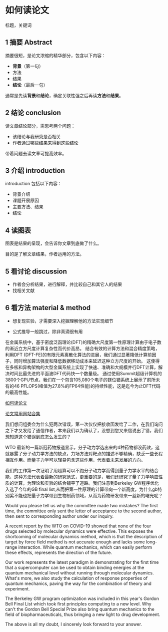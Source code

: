 # 如何读论文

标题，关键词

## 1 摘要 Abstract

摘要很短，是论文浓缩的精华部分，包含以下内容：

+ **背景**（第一句）
+ 方法
+ 结果
+ **结论**（最后一句）

通常是先读**背景**和**结论**，确定关联性强之后再读**方法**和**结果**。

## 2 结论 conclusion

读文章结论部分，需思考两个问题：

+ 该结论与我研究是否相关
+ 作者通过哪些结果来得到这些结论

带着问题去读文章可提高效率。

## 3 介绍 introduction

introduction 包括以下内容：

+ 背景介绍
+ 课题开展原因
+ 主要方法、结果
+ 结论

## 4 读图表

图表是结果的呈现，会告诉你文章到底做了什么。

目的是了解文章结果，作者运用的方法。

## 5 看讨论 discussion

+ 作者会分析结果，进行解释，并比较自己和其它人的结果
+ 找相关文献

## 6 看方法 material & method

+ 想复现实验，才需要深入挖掘理解他的方法实现细节

+ 公式推导一般跳过，除非真滴很有用



在金属系统中，基于密度泛函理论(DFT)的精确大尺度第一性原理计算由于电子数的渐近立方尺度计算复杂性而代价高昂。
结合有效的计算方法和混合精度策略，利用DFT (DFT-FE)的有限元素离散化算法的进展，我们通过显著降低计算前因子，同时增加算法强度和降低数据移动成本来延迟这种立方尺度的开始。
这使得在多核和异构架构的大型金属系统上实现了快速、准确和大规模并行DFT计算，解决时间比最先进的平面波DFT代码快一个数量级。
通过使用Summit超级计算机的3800个GPU节点，我们在一个包含105,080个电子的镁位错系统上展示了前所未有的46 PFLOPS(峰值为27.8%的FP64性能)的持续性能，这是迄今为止DFT代码的最高性能。





[如何读论文](https://www.zhihu.com/question/304334959/answer/1312667716)

[论文常用网站合集](https://www.zhihu.com/question/35931336/answer/1338390359)

我们想问组委会为什么犯两次错误，第一次仅仅把接收函发给了二作，在我们询问之下才又发给了通信作者，本来我们以为确认了，没想到您又来信说出了错，我们想知道这个错误到底怎么发生的？

WTO 最新的一篇新冠药物报道显示，分子动力学选出来的4种药物都没药效，这就暴露了分子动力学方法的缺点，力场方法对靶点的描述不够精确，缺乏一些长程相互作用。而量子力学可以轻易包含这些作用，代表着未来发展的方向。

我们的工作第一次证明了用超算可以不跑分子动力学而得到量子力学水平的结合能，这种方法代表着最新的研究范式，更重要的是，我们还研究了量子力学响应性质的计算，为理论和实验的结合铺平了道路。我们注意到Berkeley GW程序优化入选了今年的GB  final list,从而把第一性原理的计算带向一个新高度，为什么gb特别奖不能也把量子力学带到生物制药领域，从而为药物研发带来一丝新的曙光呢？



Would you please tell us why the committee made two mistakes? The first time, the committee only sent the letter of acceptance to the second author,  then sent to corresponding author under our inquiry.

A recent report by the WTO on COVID-19 showed that none of the four drugs selected by molecular dynamics were effective. This exposes the shortcoming of molecular dynamics method, which is that the description of target by force field method is not accurate enough and lacks some long-range interaction. While quantum mechanics, which can easily perform these effects, represents the direction of the future.

Our work represents the latest paradigm in demonstrating for the first time that a supercomputer can be used to obtain binding energies at the quantum mechanical level without running through molecular dynamics. What's more, we also study the calculation of response properties of quantum mechanics, paving the way for the combination of theory and experiment.

The Berkeley GW program optimization was included in this year's Gordon Bell Final List which took first principles computing to a new level. Why can't the Gordon Bell Special Prize also bring quantum mechanics to the field of biopharmaceuticals, thus bringing a new light to drug development.

The above is all my doubt, I sincerely look forward to your answer.